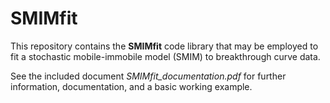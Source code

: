# SMIMfit

This repository contains the **SMIMfit** code library that may be employed to fit a stochastic mobile-immobile model (SMIM) to breakthrough curve data.

See the included document *SMIMfit_documentation.pdf* for further information, documentation, and a basic working example.
